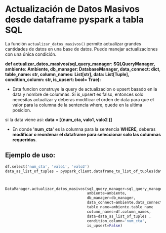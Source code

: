 # Actualización de Datos Masivos desde dataframe pyspark a tabla SQL

La función `actualizar_datos_masivos()` permite actualizar grandes cantidades de datos en una base de datos. Puede manejar actualizaciones con una única condición.
 
**def actualizar_datos_masivos(sql_query_manager: SQLQueryManager, ambiente: Ambiente, db_manager: DatabaseManager, data_connect: dict, table_name: str, column_names: List[str], data: List[Tuple], condition_column: str, is_upsert: bool= True):**

- Esta funcion construye la query de actualizacion o upsert basado en la data y nombre de columnas.
Si is_upsert es falso, entonces solo necesitas actualizar y deberas modificar el orden de data 
para que el valor para la columna de la sentencia where, quede en la ultima posicion.


si la data viene asi:
**data = [(num_cta, valo1, valo2 )]**
- En donde **'num_cta'** es la columna para la sentencia **WHERE**,
deberas **modificar o reordenar el dataframe para seleccionar solo las columnas requeridas**.


## Ejemplo de uso:

```python
df.select('num_cta', 'valo1', 'valo2')
data_as_list_of_tuples = pyspark_client.dataframe_to_list_of_tuples(dataframe=df)



DataManager.actualizar_datos_masivos(sql_query_manager=sql_query_manager,
                                     ambiente=ambiente,
                                     db_manager=db_manager,
                                     data_connect=ambiente.data_connect_batch,  # REEMPLAZAR SI SE INSERTA EN DMS(MAMBU) O BATCH
                                     table_name=ambiente.table_name             # REEMPLAZAR CON NOMBRE DE TABLA A ACTUALIZAR
                                     column_names=df.column_names,              # Ejemplo: ['col1', 'col2', 'num_cta']
                                     data=data_as_list_of_tuples ,              # Ejemplo: [('dato_col_1', 'dato_col_2', 3), ('dato1, 'dato2', 4)]
                                     condition_column='num_cta',                # Ejemplo: 'num_cta'
                                     is_upsert=False)                           # o True si necesitas insertar si no existe y actualizar si existe

```